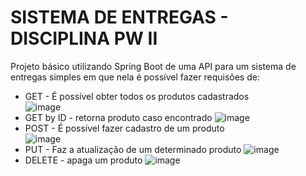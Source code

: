 # SISTEMA DE ENTREGAS - DISCIPLINA PW II
Projeto básico utilizando Spring Boot de uma API para um sistema de entregas simples em que nela é possível fazer requisões de:
            <ul><li>GET - É possível obter todos os produtos cadastrados</br>
            ![image](https://user-images.githubusercontent.com/62524710/192407044-3e36de76-b29a-4190-9516-fe83ae7930f4.png)
            </li>
            <li>GET by ID - retorna produto caso encontrado
            ![image](https://user-images.githubusercontent.com/62524710/192407423-26e1455a-5a2d-458e-8e91-8b9244a0c30d.png)
            </li>
            <li>POST - É possível fazer cadastro de um produto</li>
            ![image](https://user-images.githubusercontent.com/62524710/192407780-15190c69-7046-4c67-8ef3-bfcfd95af35f.png)
            <li>PUT - Faz a atualização de um determinado produto
            ![image](https://user-images.githubusercontent.com/62524710/192407922-b115b708-baaf-45d8-b204-f6f73d48bb81.png)
            </li>
            <li>DELETE - apaga um produto 
            ![image](https://user-images.githubusercontent.com/62524710/192408020-4e2e68bd-ade8-4e95-a0db-9c014ac384cb.png)
            </li>
            </ul>
